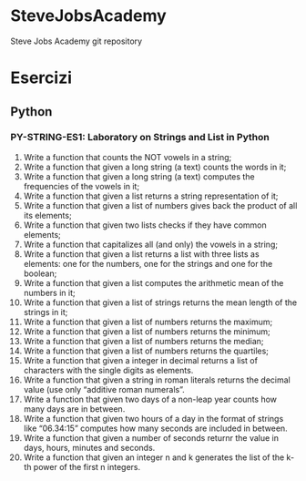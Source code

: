 # SteveJobsAcademy
Steve Jobs Academy git repository

# Esercizi

## Python

### PY-STRING-ES1: Laboratory on Strings and List in Python
1. Write a function that counts the NOT vowels in a string;
2. Write a function that given a long string (a text) counts the words in it;
3. Write a function that given a long string (a text) computes the frequencies of the vowels in it;
4. Write a function that given a list returns a string representation of it;
5. Write a function that given a list of numbers gives back the product of all its elements;
6. Write a function that given two lists checks if they have common elements;
7. Write a function that capitalizes all (and only) the vowels in a string;
8. Write a function that given a list returns a list with three lists as elements: one for the numbers,
one for the strings and one for the boolean;
9. Write a function that given a list computes the arithmetic mean of the numbers in it;
10. Write a function that given a list of strings returns the mean length of the strings in it;
11. Write a function that given a list of numbers returns the maximum;
12. Write a function that given a list of numbers returns the minimum;
13. Write a function that given a list of numbers returns the median;
14. Write a function that given a list of numbers returns the quartiles;
15. Write a function that given a integer in decimal returns a list of characters with the single digits
as elements.
16. Write a function that given a string in roman literals returns the decimal value (use only
“additive roman numerals”.
17. Write a function that given two days of a non-leap year counts how many days are in between.
18. Write a function that given two hours of a day in the format of strings like “06.34:15” computes
how many seconds are included in between.
19. Write a function that given a number of seconds returnr the value in days, hours, minutes and
seconds.
20. Write a function that given an integer n and k generates the list of the k-th power of the first n
integers.